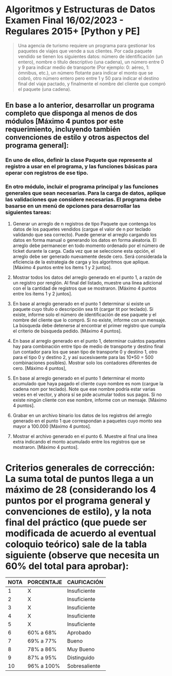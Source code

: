 # Algoritmos y Estructuras de Datos Examen Final 16/02/2023 - Regulares 2015+ [Python y PE]
>  Una agencia de turismo requiere un programa para gestionar los paquetes de viajes que vende a sus clientes. Por cada paquete vendido se tienen los siguientes datos: número de identificación (un entero), nombre o título descriptivo (una cadena), un número entre 0 y 9 para indicar medio de transporte (Por ejemplo: 0: aéreo, 1: ómnibus, etc.), un número flotante para indicar el monto que se cobró, otro número entero pero entre 1 y 50 para indicar el destino final del viaje pactado, y finalmente el nombre del cliente que compró el paquete (una cadena).
## En base a lo anterior, desarrollar un programa completo que disponga al menos de dos módulos [Máximo 4 puntos por este requerimiento, incluyendo también convenciones de estilo y otros aspectos del programa general]:
### En uno de ellos, definir la clase Paquete que represente al registro a usar en el programa, y las funciones básicas para operar con registros de ese tipo.
### En otro módulo, incluir el programa principal y las funciones generales que sean necesarias. Para la carga de datos, aplique las validaciones que considere necesarias. El programa debe basarse en un menú de opciones para desarrollar las siguientes tareas:
1. Generar un arreglo de n registros de tipo Paquete que contenga los datos de los paquetes vendidos (cargue el
valor de n por teclado validando que sea correcto). Puede generar el arreglo cargando los datos en forma manual o generando los datos en forma aleatoria. El arreglo debe permanecer en todo momento ordenado por el número de ticket durante la carga. Cada vez que se seleccione esta opción, el arreglo debe ser generado nuevamente desde cero. Será considerada la eficiencia de la estrategia de carga y los algoritmos que aplique. [Máximo 4 puntos entre los ítems 1 y 2 juntos].

2. Mostrar todos los datos del arreglo generado en el punto 1, a razón de un registro por renglón. Al final del listado,
muestre una línea adicional con el la cantidad de registros que se mostraron. [Máximo 4 puntos entre los ítems 1 y 2 juntos].

3. En base al arreglo generado en el punto 1 determinar si existe un paquete cuyo título o descripción sea tit (cargar
tit por teclado). Si existe, informe solo el número de identificación de ese paquete y el nombre del cliente que lo compró. Si no existe, informe con un mensaje. La búsqueda debe detenerse al encontrar el primer registro que cumpla el criterio de búsqueda pedido. [Máximo 4 puntos].

4. En base al arreglo generado en el punto 1, determinar cuántos paquetes hay para combinación entre tipo de
medio de transporte y destino final (un contador para los que sean tipo de transporte 0 y destino 1, otro para el tipo 0 y destino 2, y así sucesivaente para las 10*50 = 500 combinaciones posibles). Mostrar solo los contadores diferentes de cero. [Máximo 4 puntos],

5. En base al arreglo generado en el punto 1 determinar el monto acumulado que haya pagado el cliente cuyo
nombre es nom (cargue la cadena nom por teclado). Note que ese nombre podría estar varias veces en el vector, y ahora sí se pide acumular todos sus pagos. Si no existe ningún cliente con ese nombre, informe con un mensaje. [Máximo 4 puntos].

6. Grabar en un archivo binario los datos de los registros del arreglo generado en el punto 1 que correspondan a
paquetes cuyo monto sea mayor a 100.000 [Máximo 4 puntos].

7. Mostrar el archivo generado en el punto 6. Muestre al final una línea extra indicando el monto acumulado entre
los registros que se mostraron. [Máximo 4 puntos].

# Criterios generales de corrección: La suma total de puntos llega a un máximo de 28 (considerando los 4 puntos por el programa general y convenciones de estilo), y la nota final del práctico (que puede ser modificada de acuerdo al eventual coloquio teórico) sale de la tabla siguiente (observe que necesita un 60% del total para aprobar):

| NOTA | PORCENTAJE | CAUFICACIÓN |
|------|------------|-------------|
| 1    |     X      | Insuficiente|
| 2    |     X      | Insuficiente|
| 3    |     X      | Insuficiente|
| 4    |     X      | Insuficiente|
| 5    |     X      | Insuficiente|
| 6    | 60% a 68%  | Aprobado    |
| 7    | 69% a 77%  | Bueno       |
| 8    | 78% a 86%  | Muy Bueno   |
| 9    | 87% a 95%  | Distinguido |
| 10   | 96% a 100% |Sobresaliente|
